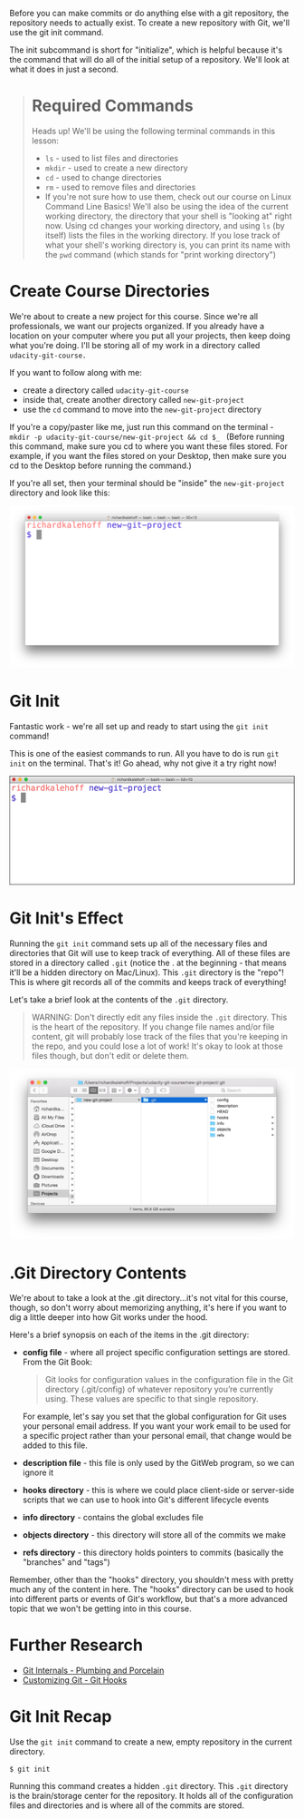 Before you can make commits or do anything else with a git repository, the repository needs to actually exist. To create a new repository with Git, we'll use the git init command.

The init subcommand is short for "initialize", which is helpful because it's the command that will do all of the initial setup of a repository. We'll look at what it does in just a second.
> # Required Commands
> Heads up! We'll be using the following terminal commands in this lesson:
> - ```ls``` - used to list files and directories
> - ```mkdir``` - used to create a new directory
> - ```cd``` - used to change directories
> - ```rm``` - used to remove files and directories
> - If you're not sure how to use them, check out our course on Linux Command Line Basics!
> We'll also be using the idea of the current working directory, the directory that your shell is "looking at" right now. Using cd changes your working directory, and using ```ls``` (by itself) lists the files in the working directory. If you lose track of what your shell's working directory is, you can print its name with the ```pwd``` command (which stands for "print working directory")

# Create Course Directories
We're about to create a new project for this course. Since we're all professionals, we want our projects organized. If you already have a location on your computer where you put all your projects, then keep doing what you're doing. I'll be storing all of my work in a directory called ```udacity-git-course.```

If you want to follow along with me:

- create a directory called  ```udacity-git-course```
- inside that, create another directory called ```new-git-project```
- use the ```cd``` command to move into the ```new-git-project``` directory

If you're a copy/paster like me, just run this command on the terminal - ```mkdir -p udacity-git-course/new-git-project && cd $_ ``` (Before running this command, make sure you cd to where you want these files stored. For example, if you want the files stored on your Desktop, then make sure you cd to the Desktop before running the command.)

If you're all set, then your terminal should be "inside" the ```new-git-project``` directory and look like this:

![new git init project](git_img/ud123-l2-new-git-project.png "new git init project")

# Git Init
Fantastic work - we're all set up and ready to start using the ```git init``` command!

This is one of the easiest commands to run. All you have to do is run ```git init``` on the terminal. That's it! Go ahead, why not give it a try right now!

![animation of git init](git_img/ud123-l2-git-init.gif "animation of git init")

# Git Init's Effect
Running the ```git init``` command sets up all of the necessary files and directories that Git will use to keep track of everything. All of these files are stored in a directory called ```.git``` (notice the . at the beginning - that means it'll be a hidden directory on Mac/Linux). This ```.git``` directory is the "repo"! This is where git records all of the commits and keeps track of everything!

Let's take a brief look at the contents of the ```.git``` directory.

> WARNING: Don't directly edit any files inside the ```.git``` directory. This is the heart of the repository. If you change file names and/or file content, git will probably lose track of the files that you're keeping in the repo, and you could lose a lot of work! It's okay to look at those files though, but don't edit or delete them.

![.git directory](git_img/ud123-l2-.git-directory.png ".git directory")

# .Git Directory Contents
We're about to take a look at the .git directory...it's not vital for this course, though, so don't worry about memorizing anything, it's here if you want to dig a little deeper into how Git works under the hood.

Here's a brief synopsis on each of the items in the .git directory:

- **config file** - where all project specific configuration settings are stored.
  From the Git Book:

  > Git looks for configuration values in the configuration file in the Git directory (.git/config) of whatever repository you’re currently using. These values are specific to that single repository.
  
  For example, let's say you set that the global configuration for Git uses your personal email address. If you want your work email to be used for a specific project rather than your personal email, that change would be added to this file.

- **description file** - this file is only used by the GitWeb program, so we can ignore it
- **hooks directory** - this is where we could place client-side or server-side scripts that we can use to hook   into Git's different lifecycle events
- **info directory** - contains the global excludes file
- **objects directory** - this directory will store all of the commits we make
- **refs directory** - this directory holds pointers to commits (basically the "branches" and "tags")

Remember, other than the "hooks" directory, you shouldn't mess with pretty much any of the content in here. The "hooks" directory can be used to hook into different parts or events of Git's workflow, but that's a more advanced topic that we won't be getting into in this course.

# Further Research
- [Git Internals - Plumbing and Porcelain](https://git-scm.com/book/en/v2/Git-Internals-Plumbing-and-Porcelain)
- [Customizing Git - Git Hooks](https://git-scm.com/book/en/v2/Customizing-Git-Git-Hooks)

# Git Init Recap
Use the ```git init``` command to create a new, empty repository in the current directory.
```
$ git init
```
Running this command creates a hidden ```.git``` directory. This ```.git``` directory is the brain/storage center for the repository. It holds all of the configuration files and directories and is where all of the commits are stored.